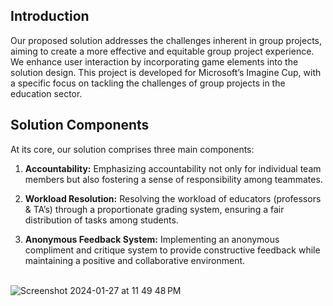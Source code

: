 ## Introduction

Our proposed solution addresses the challenges inherent in group projects, aiming to create a more effective and equitable group project experience. We enhance user interaction by incorporating game elements into the solution design. This project is developed for Microsoft’s Imagine Cup, with a specific focus on tackling the challenges of group projects in the education sector.

## Solution Components

At its core, our solution comprises three main components:

1. **Accountability:** Emphasizing accountability not only for individual team members but also fostering a sense of responsibility among teammates.

2. **Workload Resolution:** Resolving the workload of educators (professors & TA’s) through a proportionate grading system, ensuring a fair distribution of tasks among students.

3. **Anonymous Feedback System:** Implementing an anonymous compliment and critique system to provide constructive feedback while maintaining a positive and collaborative environment.

<br>
  <img src="https://github.com/niladrix719/Accountability/assets/91966855/41c7bfd0-2eb0-414a-853e-5e1652539a06" alt="Screenshot 2024-01-27 at 11 49 48 PM" />
<br>

